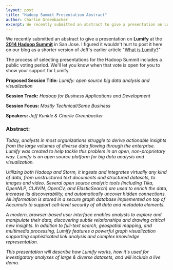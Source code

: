 ```yaml
---
layout: post
title: "Hadoop Summit Presentation Abstract"
author: Charlie Greenbacker
excerpt: We recently submitted an abstract to give a presentation on Lumify at the 2014 Hadoop Summit in San Jose. I figured it wouldn't hurt to post it here on our blog as a shorter version of Jeff's earlier article "What is Lumify?"
---
```

We recently submitted an abstract to give a presentation on **Lumify** at the **[2014 Hadoop Summit](http://hadoopsummit.org/san-jose/)** in San Jose. I figured it wouldn't hurt to post it here on our blog as a shorter version of Jeff's earlier article "[What is Lumify?]({{site.url}}/blog/2014/01/21/what-is-lumify/)"

The process of selecting presentations for the Hadoop Summit includes a public voting period. We'll let you know when that vote is open for you to show your support for Lumify.

**Proposed Session Title:** _Lumify: open source big data analysis and visualization_

**Session Track:** _Hadoop for Business Applications and Development_

**Session Focus:** _Mostly Technical/Some Business_

**Speakers:** _Jeff Kunkle & Charlie Greenbacker_

### **Abstract:**

_Today, analysts in most organizations struggle to derive actionable insights from the large volumes of diverse data flowing through the enterprise. Lumify was created to help tackle this problem in an open, non-proprietary way. Lumify is an open source platform for big data analysis and visualization._

_Utilizing both Hadoop and Storm, it ingests and integrates virtually any kind of data, from unstructured text documents and structured datasets, to images and video. Several open source analytic tools (including Tika, OpenNLP, CLAVIN, OpenCV, and ElasticSearch) are used to enrich the data, increase its discoverability, and automatically uncover hidden connections. All information is stored in a secure graph database implemented on top of Accumulo to support cell-level security of all data and metadata elements._

_A modern, browser-based user interface enables analysts to explore and manipulate their data, discovering subtle relationships and drawing critical new insights. In addition to full-text search, geospatial mapping, and multimedia processing, Lumify features a powerful graph visualization supporting sophisticated link analysis and complex knowledge representation._

_This presentation will describe how Lumify works, how it's used for investigatory analyses of large & diverse datasets, and will include a live demo._
